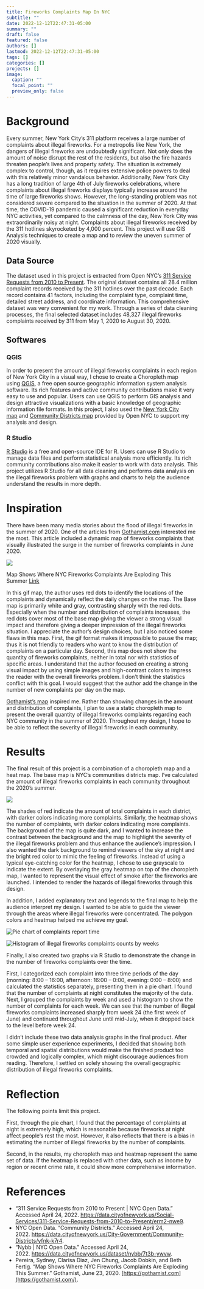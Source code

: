 ```yaml
---
title: Fireworks Complaints Map In NYC
subtitle: ""
date: 2022-12-12T22:47:31-05:00
summary: ""
draft: false
featured: false
authors: []
lastmod: 2022-12-12T22:47:31-05:00
tags: []
categories: []
projects: []
image:
  caption: ""
  focal_point: ""
  preview_only: false
---
```

# Background

Every summer, New York City’s 311 platform receives a large number of complaints about illegal fireworks. For a metropolis like New York, the dangers of illegal fireworks are undoubtedly significant. Not only does the amount of noise disrupt the rest of the residents, but also the fire hazards threaten people’s lives and property safety. The situation is extremely complex to control, though, as it requires extensive police powers to deal with this relatively minor vandalous behavior. Additionally, New York City has a long tradition of large 4th of July fireworks celebrations, where complaints about illegal fireworks displays typically increase around the time of large fireworks shows. However, the long-standing problem was not considered severe compared to the situation in the summer of 2020. At that time, the COVID-19 pandemic caused a significant reduction in everyday NYC activities, yet compared to the calmness of the day, New York City was extraordinarily noisy at night. Complaints about illegal fireworks received by the 311 hotlines skyrocketed by 4,000 percent. This project will use GIS Analysis techniques to create a map and to review the uneven summer of 2020 visually.

## Data Source

The dataset used in this project is extracted from Open NYC’s [311 Service Requests from 2010 to Present](https://data.cityofnewyork.us/Social-Services/311-Service-Requests-from-2010-to-Present/erm2-nwe9). The original dataset contains all 28.4 million complaint records received by the 311 hotlines over the past decade. Each record contains 41 factors, including the complaint type, complaint time, detailed street address, and coordinate information. This comprehensive dataset was very convenient for my work. Through a series of data cleaning processes, the final selected dataset includes 48,327 illegal fireworks complaints received by 311 from May 1, 2020 to August 30, 2020.

## Softwares

### QGIS

In order to present the amount of illegal fireworks complaints in each region of New York City in a visual way, I chose to create a Choropleth map using [QGIS](https://www.qgis.org/en/site/), a free open source geographic information system analysis software. Its rich features and active community contributions make it very easy to use and popular. Users can use QGIS to perform GIS analysis and design attractive visualizations with a basic knowledge of geographic information file formats. In this project, I also used the [New York City map](https://data.cityofnewyork.us/dataset/nybb/7t3b-ywvw) and [Community Districts map](https://data.cityofnewyork.us/City-Government/Community-Districts/yfnk-k7r4) provided by Open NYC to support my analysis and design.

### R Studio

[R Studio](https://www.rstudio.com/) is a free and open-source IDE for R. Users can use R Studio to manage data files and perform statistical analysis more efficiently. Its rich community contributions also make it easier to work with data analysis. This project utilizes R Studio for all data cleaning and performs data analysis on the illegal fireworks problem with graphs and charts to help the audience understand the results in more depth.

# Inspiration

There have been many media stories about the flood of illegal fireworks in the summer of 2020. One of the articles from [Gothamist.com](https://gothamist.com/news/map-shows-where-fireworks-complaints-are-exploding-summer) interested me the most. This article included a dynamic map of fireworks complaints that visually illustrated the surge in the number of fireworks complaints in June 2020.

![](https://i0.wp.com/media.wnyc.org/media/resources/2020/Jun/23/NYC-Fireworks-June-1-21-2020.gif?w=840&ssl=1)

Map Shows Where NYC Fireworks Complaints Are Exploding This Summer [Link](https://gothamist.com/news/map-shows-where-fireworks-complaints-are-exploding-summer)

In this gif map, the author uses red dots to identify the locations of the complaints and dynamically reflect the daily changes on the map. The Base map is primarily white and gray, contrasting sharply with the red dots. Especially when the number and distribution of complaints increases, the red dots cover most of the base map giving the viewer a strong visual impact and therefore giving a deeper impression of the illegal fireworks situation. I appreciate the author’s design choices, but I also noticed some flaws in this map. First, the gif format makes it impossible to pause the map; thus it is not friendly to readers who want to know the distribution of complaints on a particular day. Second, this map does not show the quantity of fireworks complaints, neither in total nor with statistics of specific areas. I understand that the author focused on creating a strong visual impact by using simple images and high-contrast colors to impress the reader with the overall fireworks problem. I don’t think the statistics conflict with this goal. I would suggest that the author add the change in the number of new complaints per day on the map.

[Gothamist’s map](https://gothamist.com/news/map-shows-where-fireworks-complaints-are-exploding-summer) inspired me. Rather than showing changes in the amount and distribution of complaints, I plan to use a static choropleth map to present the overall quantity of illegal fireworks complaints regarding each NYC community in the summer of 2020. Throughout my design, I hope to be able to reflect the severity of illegal fireworks in each community.

# Results

The final result of this project is a combination of a choropleth map and a heat map. The base map is NYC’s communities districts map. I’ve calculated the amount of illegal fireworks complaints in each community throughout the 2020’s summer.

![](https://i0.wp.com/studentwork.prattsi.org/infovis/wp-content/uploads/sites/3/2022/05/311_firework-768x1024.png?resize=768%2C1024&ssl=1)

The shades of red indicate the amount of total complaints in each district, with darker colors indicating more complaints. Similarly, the heatmap shows the number of complaints, with darker colors indicating more complaints. The background of the map is quite dark, and I wanted to increase the contrast between the background and the map to highlight the severity of the illegal fireworks problem and thus enhance the audience’s impression. I also wanted the dark background to remind viewers of the sky at night and the bright red color to mimic the feeling of fireworks. Instead of using a typical eye-catching color for the heatmap, I chose to use grayscale to indicate the extent. By overlaying the gray heatmap on top of the choropleth map, I wanted to represent the visual effect of smoke after the fireworks are launched. I intended to render the hazards of illegal fireworks through this design.

In addition, I added explanatory text and legends to the final map to help the audience interpret my design. I wanted to be able to guide the viewer through the areas where illegal fireworks were concentrated. The polygon colors and heatmap helped me achieve my goal.

![](https://i0.wp.com/studentwork.prattsi.org/infovis/wp-content/uploads/sites/3/2022/05/timePie-1024x807.png?resize=840%2C662&ssl=1 "Pie chart of complaints report time")



![](https://i0.wp.com/studentwork.prattsi.org/infovis/wp-content/uploads/sites/3/2022/05/cntWeek-1024x807.png?resize=840%2C662&ssl=1 "Histogram of illegal fireworks complaints counts by weeks")



Finally, I also created two graphs via R Studio to demonstrate the change in the number of fireworks complaints over the time.

First, I categorized each complaint into three time periods of the day (morning: 8:00 – 16:00, afternoon: 16:00 – 0:00, evening: 0:00 – 8:00) and calculated the statistics separately, presenting them in a pie chart. I found that the number of complaints at night constitutes the majority of the data. Next, I grouped the complaints by week and used a histogram to show the number of complaints for each week. We can see that the number of illegal fireworks complaints increased sharply from week 24 (the first week of June) and continued throughout June until mid-July, when it dropped back to the level before week 24.

I didn’t include these two data analysis graphs in the final product. After some simple user experience experiments, I decided that showing both temporal and spatial distributions would make the finished product too crowded and logically complex, which might discourage audiences from reading. Therefore, I settled on solely showing the overall geographic distribution of illegal fireworks complaints.

# Reflection

The following points limit this project.

First, through the pie chart, I found that the percentage of complaints at night is extremely high, which is reasonable because fireworks at night affect people’s rest the most. However, it also reflects that there is a bias in estimating the number of illegal fireworks by the number of complaints.

Second, in the results, my choropleth map and heatmap represent the same set of data. If the heatmap is replaced with other data, such as income by region or recent crime rate, it could show more comprehensive information.

# References

* “311 Service Requests from 2010 to Present | NYC Open Data.” Accessed April 24, 2022. <https://data.cityofnewyork.us/Social-Services/311-Service-Requests-from-2010-to-Present/erm2-nwe9>.
* NYC Open Data. “Community Districts.” Accessed April 24, 2022. <https://data.cityofnewyork.us/City-Government/Community-Districts/yfnk-k7r4>.
* “Nybb | NYC Open Data.” Accessed April 24, 2022. <https://data.cityofnewyork.us/dataset/nybb/7t3b-ywvw>.
* Pereira, Sydney, Clarisa Diaz, Jen Chung, Jacob Dobkin, and Beth Fertig. “Map Shows Where NYC Fireworks Complaints Are Exploding This Summer.” Gothamist, June 23, 2020. [https://gothamist.com](https://gothamist.com/).